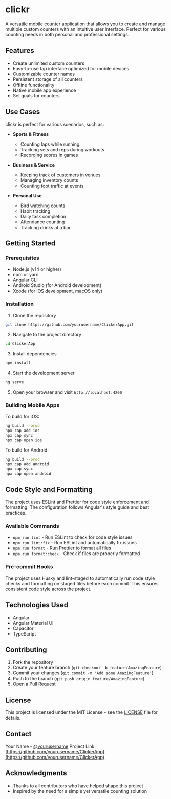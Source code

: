 # clickr

A versatile mobile counter application that allows you to create and manage multiple custom counters with an intuitive user interface. Perfect for various counting needs in both personal and professional settings.

## Features

- Create unlimited custom counters
- Easy-to-use tap interface optimized for mobile devices
- Customizable counter names
- Persistent storage of all counters
- Offline functionality
- Native mobile app experience
- Set goals for counters

## Use Cases

clickr is perfect for various scenarios, such as:

- **Sports & Fitness**
  - Counting laps while running
  - Tracking sets and reps during workouts
  - Recording scores in games

- **Business & Service**
  - Keeping track of customers in venues
  - Managing inventory counts
  - Counting foot traffic at events

- **Personal Use**
  - Bird watching counts
  - Habit tracking
  - Daily task completion
  - Attendance counting
  - Tracking drinks at a bar

## Getting Started

### Prerequisites

- Node.js (v14 or higher)
- npm or yarn
- Angular CLI
- Android Studio (for Android development)
- Xcode (for iOS development, macOS only)

### Installation

1. Clone the repository
```bash
git clone https://github.com/yourusername/ClickerApp.git
```

2. Navigate to the project directory
```bash
cd ClickerApp
```

3. Install dependencies
```bash
npm install
```

4. Start the development server
```bash
ng serve
```

5. Open your browser and visit `http://localhost:4200`

### Building Mobile Apps

To build for iOS:
```bash
ng build --prod
npx cap add ios
npx cap sync
npx cap open ios
```

To build for Android:
```bash
ng build --prod
npx cap add android
npx cap sync
npx cap open android
```

## Code Style and Formatting

The project uses ESLint and Prettier for code style enforcement and formatting. The configuration follows Angular's style guide and best practices.

### Available Commands

- `npm run lint` - Run ESLint to check for code style issues
- `npm run lint:fix` - Run ESLint and automatically fix issues
- `npm run format` - Run Prettier to format all files
- `npm run format:check` - Check if files are properly formatted

### Pre-commit Hooks

The project uses Husky and lint-staged to automatically run code style checks and formatting on staged files before each commit. This ensures consistent code style across the project.

## Technologies Used

- Angular
- Angular Material UI
- Capacitor
- TypeScript

## Contributing

1. Fork the repository
2. Create your feature branch (`git checkout -b feature/AmazingFeature`)
3. Commit your changes (`git commit -m 'Add some AmazingFeature'`)
4. Push to the branch (`git push origin feature/AmazingFeature`)
5. Open a Pull Request

## License

This project is licensed under the MIT License - see the [LICENSE](LICENSE) file for details.

## Contact

Your Name - [@yourusername](https://twitter.com/yourusername)
Project Link: [https://github.com/yourusername/ClickerApp](https://github.com/yourusername/ClickerApp)

## Acknowledgments

- Thanks to all contributors who have helped shape this project
- Inspired by the need for a simple yet versatile counting solution

